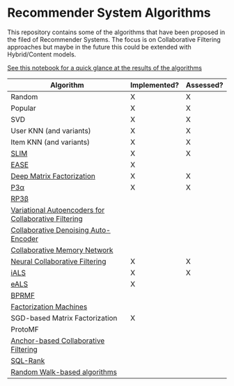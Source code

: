 # Recommender System Algorithms

This repository contains some of the algorithms that have been proposed in the filed of Recommender Systems. The focus is on Collaborative Filtering approaches but maybe in the future this could be extended with Hybrid/Content models.

[See this notebook for a quick glance at the results of the algorithms](https://gitlab.cp.jku.at/alessandro/rec-algs/-/blob/main/RecommenderSystemApproaches.ipynb)


| Algorithm                                                                                              | Implemented? | Assessed? |
|--------------------------------------------------------------------------------------------------------|--------------|-----------|
| Random                                                                                                 | X            | X         |
| Popular                                                                                                | X            | X         |
| SVD                                                                                                    | X            | X         |
| User KNN (and variants)                                                                                | X            | X         |
| Item KNN (and variants)                                                                                | X            | X         |
| [SLIM](https://dl.acm.org/doi/10.1109/ICDM.2011.134)                                                   | X            | X         |
| [EASE](https://dl.acm.org/doi/10.1145/3308558.3313710)                                                 | X            |           |
| [Deep Matrix Factorization](https://www.ijcai.org/Proceedings/2017/0447.pdf)                           | X            | X         |
| [P3α](https://dl.acm.org/doi/abs/10.1145/2567948.2579244)                                              | X            | X         |
| [RP3β](https://dl.acm.org/doi/10.1145/2955101)                                                         |              |           |
| [Variational Autoencoders for Collaborative Filtering](https://dl.acm.org/doi/10.1145/3178876.3186150) |              |           |
| [Collaborative Denoising Auto-Encoder](https://dl.acm.org/doi/10.1145/2835776.2835837)                 |              |           |
| [Collaborative Memory Network](https://arxiv.org/pdf/1804.10862.pdf)                                   |              |           |
| [Neural Collaborative Filtering](http://staff.ustc.edu.cn/~hexn/papers/www17-ncf.pdf)                  | X            | X         |
| [iALS](http://yifanhu.net/PUB/cf.pdf)                                                                  | X            | X         |
| [eALS](https://dl.acm.org/doi/10.1145/2911451.2911489)                                                 | X            |           |
| [BPRMF](https://arxiv.org/ftp/arxiv/papers/1205/1205.2618.pdf)                                         |              |           |
| [Factorization Machines](https://ieeexplore.ieee.org/document/5694074)                                 |              |           |
| SGD-based Matrix Factorization                                                                         | X            |           |
| ProtoMF                                                                                                |              |           |
| [Anchor-based Collaborative Filtering](https://dl.acm.org/doi/pdf/10.1145/3459637.3482056)             |              |           |
| [SQL-Rank](http://proceedings.mlr.press/v80/wu18c/wu18c.pdf)                                           |              |           |
| [Random Walk-based algorithms](https://ieeexplore.ieee.org/stamp/stamp.jsp?tp=&arnumber=4072747)       |              |           |


